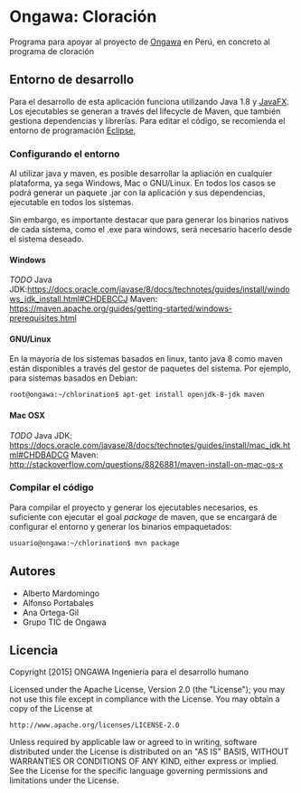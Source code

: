 # Ongawa: Cloración

Programa para apoyar al proyecto de [Ongawa](http://www.ongawa.org) en Perú, en concreto al programa de cloración

## Entorno de desarrollo

Para el desarrollo de esta aplicación funciona utilizando Java 1.8 y [JavaFX](http://www.oracle.com/technetwork/java/javase/overview/javafx-overview-2158620.html). Los ejecutables se generan a través del lifecycle de Maven, que también gestiona dependencias y librerías.
Para editar el código, se recomienda el entorno de programación [Eclipse](https://eclipse.org/), 

###  Configurando el entorno
Al utilizar java y maven, es posible desarrollar la apliación en cualquier plataforma, ya sega Windows, Mac o GNU/Linux. En todos los casos se podrá generar un paquete .jar
con la aplicación y sus dependencias, ejecutable en todos los sistemas.

Sin embargo, es importante destacar que para generar los binarios nativos de cada sistema, como el .exe para windows, será necesario hacerlo desde el sistema deseado.

#### Windows 
_TODO_
Java JDK:https://docs.oracle.com/javase/8/docs/technotes/guides/install/windows_jdk_install.html#CHDEBCCJ
Maven: https://maven.apache.org/guides/getting-started/windows-prerequisites.html

#### GNU/Linux

En la mayoría de los sistemas basados en linux, tanto java 8 como maven están disponibles a través del gestor de paquetes del sistema. Por ejemplo, para sistemas basados en Debian:

```bash
root@ongawa:~/chlorination$ apt-get install openjdk-8-jdk maven 
``` 

#### Mac OSX
_TODO_
Java JDK: https://docs.oracle.com/javase/8/docs/technotes/guides/install/mac_jdk.html#CHDBADCG
Maven: http://stackoverflow.com/questions/8826881/maven-install-on-mac-os-x

### Compilar el código

Para compilar el proyecto y generar los ejecutables necesarios, es suficiente con ejecutar el goal _package_ de maven, que se encargará de configurar el entorno y generar los binarios empaquetados:

```bash
usuario@ongawa:~/chlorination$ mvn package
``` 

## Autores

* Alberto Mardomingo
* Alfonso Portabales
* Ana Ortega-Gil
* Grupo TIC de Ongawa

## Licencia
Copyright [2015] ONGAWA Ingeniería para el desarrollo humano

Licensed under the Apache License, Version 2.0 (the "License");
you may not use this file except in compliance with the License.
You may obtain a copy of the License at

    http://www.apache.org/licenses/LICENSE-2.0

Unless required by applicable law or agreed to in writing, software
distributed under the License is distributed on an "AS IS" BASIS,
WITHOUT WARRANTIES OR CONDITIONS OF ANY KIND, either express or implied.
See the License for the specific language governing permissions and
limitations under the License.
